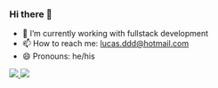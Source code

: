 ### Hi there 👋

- 🔭 I’m currently working with fullstack development
- 📫 How to reach me: lucas.ddd@hotmail.com
- 😄 Pronouns: he/his

<div>
  <a href="https://github.com/LucasGabrielFR">
  <img heigth="180em" src="https://github-readme-stats.vercel.app/api?username=LucasGabrielFR&show_icons=true&theme=dracula&include_all_commits=true&count_private=true" />
  <img heigth="180em" src="https://github-readme-stats.vercel.app/api/top-langs/?username=LucasGabrielFR&layout-compact&langs_count-16&theme=dracula" />
</div>
